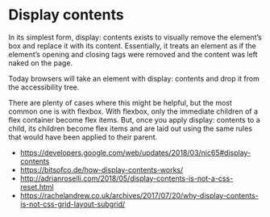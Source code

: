 # Display contents

In its simplest form, display: contents exists to visually remove the element’s box and replace it with its content. Essentially, it treats an element as if the element’s opening and closing tags were removed and the content was left naked on the page.

Today browsers will take an element with display: contents and drop it from the accessibility tree. 

There are plenty of cases where this might be helpful, but the most common one is with flexbox. With flexbox, only the immediate children of a flex container become flex items.
But, once you apply display: contents to a child, its children become flex items and are laid out using the same rules that would have been applied to their parent.

* <https://developers.google.com/web/updates/2018/03/nic65#display-contents>
* <https://bitsofco.de/how-display-contents-works/>
* <http://adrianroselli.com/2018/05/display-contents-is-not-a-css-reset.html>
* <https://rachelandrew.co.uk/archives/2017/07/20/why-display-contents-is-not-css-grid-layout-subgrid/>
